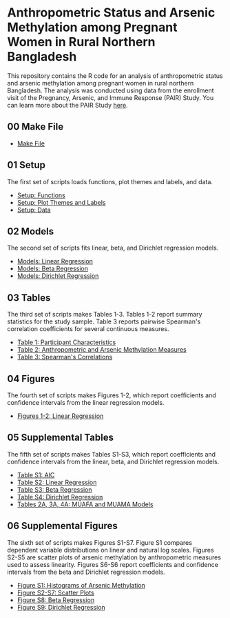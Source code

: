 # Anthropometric Status and Arsenic Methylation among Pregnant Women in Rural Northern Bangladesh

This repository contains the R code for an analysis of anthropometric status and arsenic methylation among pregnant women in rural northern Bangladesh. The analysis was conducted using data from the enrollment visit of the Pregnancy, Arsenic, and Immune Response (PAIR) Study. You can learn more about the PAIR Study [here](https://doi.org/10.1111/ppe.12949).

## 00 Make File

* [Make File](00_make.R)

## 01 Setup

The first set of scripts loads functions, plot themes and labels, and data.

* [Setup: Functions](01A_setup_functions.R)
* [Setup: Plot Themes and Labels](01B_setup_themes.R)
* [Setup: Data](01C_setup_data.R)

## 02 Models

The second set of scripts fits linear, beta, and Dirichlet regression models.

* [Models: Linear Regression](02A_models_linear.R)
* [Models: Beta Regression](02B_models_beta.R)
* [Models: Dirichlet Regression](02C_models_dirichlet.R)

## 03 Tables

The third set of scripts makes Tables 1-3. Tables 1-2 report summary statistics for the study sample. Table 3 reports pairwise Spearman's correlation coefficients for several continuous measures.

* [Table 1: Participant Characteristics](03A_tbl1.R)
* [Table 2: Anthropometric and Arsenic Methylation Measures](03B_tbl2.R)
* [Table 3: Spearman's Correlations](03C_tbl3.R)

## 04 Figures

The fourth set of scripts makes Figures 1-2, which report coefficients and confidence intervals from the linear regression models.

* [Figures 1-2: Linear Regression](04A_fig1_fig2.R)

## 05 Supplemental Tables

The fifth set of scripts makes Tables S1-S3, which report coefficients and confidence intervals from the linear, beta, and Dirichlet regression models.

* [Table S1: AIC](05A_tblS1.R)
* [Table S2: Linear Regression](05B_tblS2.R)
* [Table S3: Beta Regression](05C_tblS3.R)
* [Table S4: Dirichlet Regression](05D_tblS4.R)
* [Tables 2A, 3A, 4A: MUAFA and MUAMA Models](05E_tblS2A-tblS3A-tblS4A.R)

## 06 Supplemental Figures

The sixth set of scripts makes Figures S1-S7. Figure S1 compares dependent variable distributions on linear and natural log scales. Figures S2-S5 are scatter plots of arsenic methylation by anthropometric measures used to assess linearity. Figures S6-S6 report coefficients and confidence intervals from the beta and Dirichlet regression models.

* [Figure S1: Histograms of Arsenic Methylation](06A_figS1.R)
* [Figure S2-S7: Scatter Plots](06B_figS2-figS7.R)
* [Figure S8: Beta Regression](06C_figS8.R)
* [Figure S9: Dirichlet Regression](06D_figS9.R)



